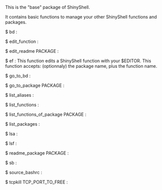 This is the "base" package of ShinyShell. 

It contains basic functions to manage your other ShinyShell functions and packages.

$ bd  : 

$ edit_function  : 

$ edit_readme PACKAGE : 

$ ef  : This function edits a ShinyShell function with your $EDITOR. This function accepts: (optionnaly) the package name, plus the function name.

$ go_to_bd  : 

$ go_to_package PACKAGE : 

$ list_aliases  : 

$ list_functions  : 

$ list_functions_of_package PACKAGE : 

$ list_packages  : 

$ lsa  : 

$ lsf  : 

$ readme_package PACKAGE : 

$ sb  : 

$ source_bashrc  : 

$ tcpkill TCP_PORT_TO_FREE : 

